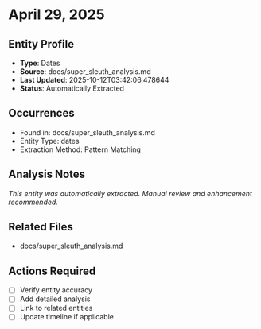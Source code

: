 # April 29, 2025

## Entity Profile
- **Type**: Dates
- **Source**: docs/super_sleuth_analysis.md
- **Last Updated**: 2025-10-12T03:42:06.478644
- **Status**: Automatically Extracted

## Occurrences
- Found in: docs/super_sleuth_analysis.md
- Entity Type: dates
- Extraction Method: Pattern Matching

## Analysis Notes
*This entity was automatically extracted. Manual review and enhancement recommended.*

## Related Files
- docs/super_sleuth_analysis.md

## Actions Required
- [ ] Verify entity accuracy
- [ ] Add detailed analysis
- [ ] Link to related entities
- [ ] Update timeline if applicable
